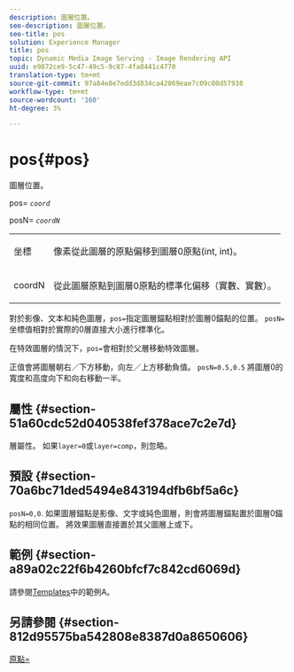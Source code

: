 ```yaml
---
description: 圖層位置。
seo-description: 圖層位置。
seo-title: pos
solution: Experience Manager
title: pos
topic: Dynamic Media Image Serving - Image Rendering API
uuid: e9872ce9-5c47-49c5-9c87-4fa8441c4770
translation-type: tm+mt
source-git-commit: 97a84e8e7edd3d834ca42069eae7c09c00d57938
workflow-type: tm+mt
source-wordcount: '160'
ht-degree: 3%

---
```



# pos{#pos}

圖層位置。

pos= *`coord`*

posN= *`coordN`*

<table id="simpletable_754F76EE00BF4129B07502647FF172B7"> 
 <tr class="strow"> 
  <td class="stentry"> <p><span class="varname"> 坐標</span> </p> </td> 
  <td class="stentry"> <p>像素從此圖層的原點偏移到圖層0原點(int, int)。 </p></td> 
 </tr> 
 <tr class="strow"> 
  <td class="stentry"> <p><span class="varname"> coordN</span> </p></td> 
  <td class="stentry"> <p>從此圖層原點到圖層0原點的標準化偏移（實數、實數）。 </p></td> 
 </tr> 
</table>

對於影像、文本和純色圖層，`pos=`指定圖層錨點相對於圖層0錨點的位置。 `posN=` 坐標值相對於實際的0層直接大小進行標準化。

在特效圖層的情況下，`pos=`會相對於父層移動特效圖層。

正值會將圖層朝右／下方移動，向左／上方移動負值。 `posN=0.5,0.5` 將圖層0的寬度和高度向下和向右移動一半。

## 屬性 {#section-51a60cdc52d040538fef378ace7c2e7d}

層屬性。 如果`layer=0`或`layer=comp`，則忽略。

## 預設 {#section-70a6bc71ded5494e843194dfb6bf5a6c}

`posN=0,0`. 如果圖層錨點是影像、文字或純色圖層，則會將圖層錨點置於圖層0錨點的相同位置。 將效果圖層直接置於其父圖層上或下。

## 範例 {#section-a89a02c22f6b4260bfcf7c842cd6069d}

請參閱[Templates](../../../../../is-api/http-ref/image-serving-api-ref/c-http-protocol-reference/c-templates/c-templates.md#concept-3cd2d2adae0e41b2979b9640244d4d3e)中的範例A。

## 另請參閱 {#section-812d95575ba542808e8387d0a8650606}

[原點=](../../../../../is-api/http-ref/image-serving-api-ref/c-http-protocol-reference/c-command-reference/r-origin.md#reference-e11c7ac06e2240cc884c3fec98f05138)
